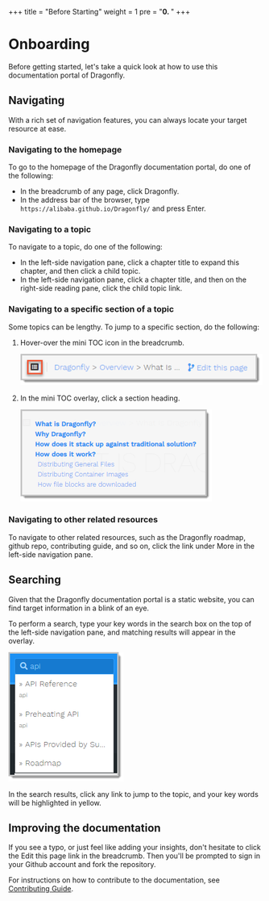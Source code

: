 +++
title = "Before Starting"
weight = 1
pre = "<b>0. </b>"
+++

# Onboarding

Before getting started, let's take a quick look at how to use this documentation portal of Dragonfly.

## Navigating

With a rich set of navigation features, you can always locate your target resource at ease.

### Navigating to the homepage

To go to the homepage of the Dragonfly documentation portal, do one of the following:

- In the breadcrumb of any page, click Dragonfly.
- In the address bar of the browser, type `https://alibaba.github.io/Dragonfly/` and press Enter.

### Navigating to a topic

To navigate to a topic, do one of the following:

- In the left-side navigation pane, click a chapter title to expand this chapter, and then click a child topic.
- In the left-side navigation pane, click a chapter title, and then on the right-side reading pane, click the child topic link.

### Navigating to a specific section of a topic

Some topics can be lengthy. To jump to a specific section, do the following:

1. Hover-over the mini TOC icon in the breadcrumb.

    ![](../images/bt_mini_toc_en.png)
2. In the mini TOC overlay, click a section heading.

    ![](../images/sc_mini_toc_en.png)

### Navigating to other related resources

To navigate to other related resources, such as the Dragonfly roadmap, github repo, contributing guide, and so on, click the link under More in the left-side navigation pane.

## Searching

Given that the Dragonfly documentation portal is a static website, you can find target information in a blink of an eye.

To perform a search, type your key words in the search box on the top of the left-side navigation pane, and matching results will appear in the overlay.

![](../images/f_search_box_en.png)

In the search results, click any link to jump to the topic, and your key words will be highlighted in yellow.

## Improving the documentation

If you see a typo, or just feel like adding your insights, don't hesitate to click the Edit this page link in the breadcrumb. Then you'll be prompted to sign in your Github account and fork the repository.

For instructions on how to contribute to the documentation, see [Contributing Guide](../contributing).